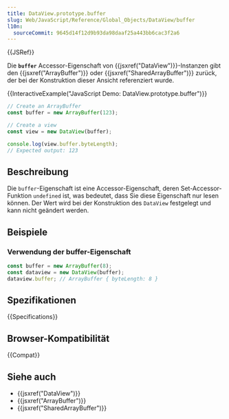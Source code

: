 ```yaml
---
title: DataView.prototype.buffer
slug: Web/JavaScript/Reference/Global_Objects/DataView/buffer
l10n:
  sourceCommit: 9645d14f12d9b93da98daaf25a443bb6cac3f2a6
---
```


{{JSRef}}

Die **`buffer`** Accessor-Eigenschaft von {{jsxref("DataView")}}-Instanzen gibt den {{jsxref("ArrayBuffer")}} oder {{jsxref("SharedArrayBuffer")}} zurück, der bei der Konstruktion dieser Ansicht referenziert wurde.

{{InteractiveExample("JavaScript Demo: DataView.prototype.buffer")}}

```js interactive-example
// Create an ArrayBuffer
const buffer = new ArrayBuffer(123);

// Create a view
const view = new DataView(buffer);

console.log(view.buffer.byteLength);
// Expected output: 123
```

## Beschreibung

Die `buffer`-Eigenschaft ist eine Accessor-Eigenschaft, deren Set-Accessor-Funktion `undefined` ist, was bedeutet, dass Sie diese Eigenschaft nur lesen können. Der Wert wird bei der Konstruktion des `DataView` festgelegt und kann nicht geändert werden.

## Beispiele

### Verwendung der buffer-Eigenschaft

```js
const buffer = new ArrayBuffer(8);
const dataview = new DataView(buffer);
dataview.buffer; // ArrayBuffer { byteLength: 8 }
```

## Spezifikationen

{{Specifications}}

## Browser-Kompatibilität

{{Compat}}

## Siehe auch

- {{jsxref("DataView")}}
- {{jsxref("ArrayBuffer")}}
- {{jsxref("SharedArrayBuffer")}}
